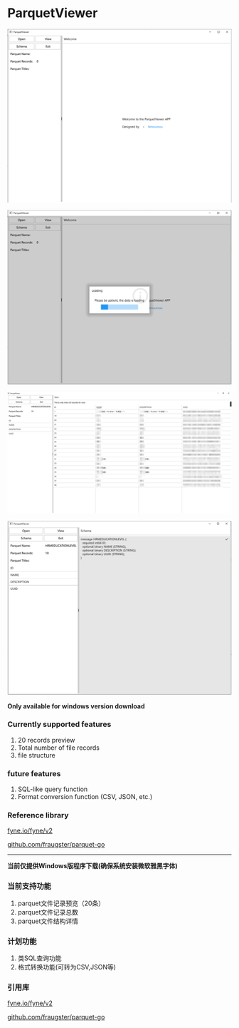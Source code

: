 # ParquetViewer
![](sreenshot/1.png)

![](sreenshot/2.png)

![](sreenshot/3.png)

![](sreenshot/4.png)

**Only available for windows version download**

### **Currently supported features**

1. 20 records preview
2. Total number of file records
3. file structure

### **future features**

1. SQL-like query function
2. Format conversion function (CSV, JSON, etc.)

### Reference library

[fyne.io/fyne/v2](https://pkg.go.dev/github.com/fraugster/parquet-go@v0.10.0)

[github.com/fraugster/parquet-go](https://pkg.go.dev/github.com/fraugster/parquet-go@v0.10.0)

------

**当前仅提供Windows版程序下载(确保系统安装微软雅黑字体)**

### **当前支持功能**

1. parquet文件记录预览（20条）
2. parquet文件记录总数
3. parquet文件结构详情

### **计划功能**

1. 类SQL查询功能
2. 格式转换功能(可转为CSV,JSON等)

### 引用库

[fyne.io/fyne/v2](https://pkg.go.dev/github.com/fraugster/parquet-go@v0.10.0)

[github.com/fraugster/parquet-go](https://pkg.go.dev/github.com/fraugster/parquet-go@v0.10.0)